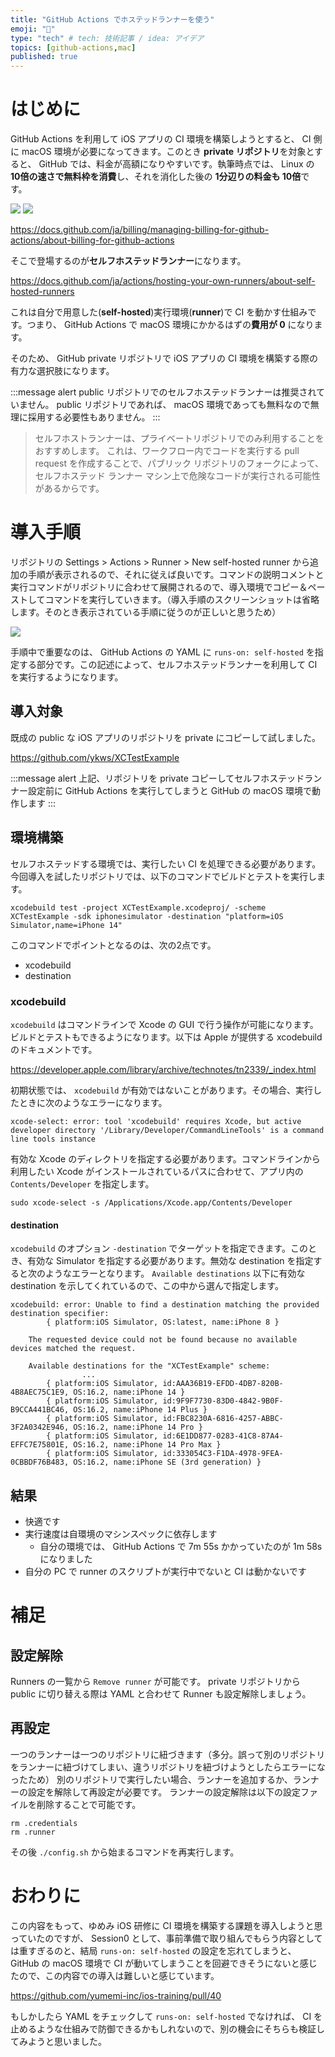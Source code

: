 ```yaml
---
title: "GitHub Actions でホステッドランナーを使う"
emoji: "🚀"
type: "tech" # tech: 技術記事 / idea: アイデア
topics: [github-actions,mac]
published: true
---
```


# はじめに

GitHub Actions を利用して iOS アプリの CI 環境を構築しようとすると、 CI 側に macOS 環境が必要になってきます。このとき **private リポジトリ**を対象とすると、 GitHub では、料金が高額になりやすいです。執筆時点では、 Linux の **10倍の速さで無料枠を消費**し、それを消化した後の **1分辺りの料金も 10倍**です。

![](https://storage.googleapis.com/zenn-user-upload/1644b114389a-20230318.png)
![](https://storage.googleapis.com/zenn-user-upload/8116a3dd9d98-20230318.png)

https://docs.github.com/ja/billing/managing-billing-for-github-actions/about-billing-for-github-actions

そこで登場するのが**セルフホステッドランナー**になります。

https://docs.github.com/ja/actions/hosting-your-own-runners/about-self-hosted-runners

これは自分で用意した(**self-hosted**)実行環境(**runner**)で CI を動かす仕組みです。つまり、 GitHub Actions で macOS 環境にかかるはずの**費用が 0** になります。

そのため、 GitHub private リポジトリで iOS アプリの CI 環境を構築する際の有力な選択肢になります。

:::message alert
public リポジトリでのセルフホステッドランナーは推奨されていません。 public リポジトリであれば、 macOS 環境であっても無料なので無理に採用する必要性もありません。
:::

> セルフホストランナーは、プライベートリポジトリでのみ利用することをおすすめします。 これは、ワークフロー内でコードを実行する pull request を作成することで、パブリック リポジトリのフォークによって、セルフホステッド ランナー マシン上で危険なコードが実行される可能性があるからです。

# 導入手順

リポジトリの Settings > Actions > Runner > New self-hosted runner から追加の手順が表示されるので、それに従えば良いです。コマンドの説明コメントと実行コマンドがリポジトリに合わせて展開されるので、導入環境でコピー＆ペーストしてコマンドを実行していきます。（導入手順のスクリーンショットは省略します。そのとき表示されている手順に従うのが正しいと思うため）

![](https://storage.googleapis.com/zenn-user-upload/95892b9e94f4-20230316.png)

手順中で重要なのは、 GitHub Actions の YAML に `runs-on: self-hosted` を指定する部分です。この記述によって、セルフホステッドランナーを利用して CI を実行するようになります。

## 導入対象

既成の public な iOS アプリのリポジトリを private にコピーして試しました。

https://github.com/ykws/XCTestExample

:::message alert
上記、リポジトリを private コピーしてセルフホステッドランナー設定前に GitHub Actions を実行してしまうと GitHub の macOS 環境で動作します
:::

## 環境構築

セルフホステッドする環境では、実行したい CI を処理できる必要があります。
今回導入を試したリポジトリでは、以下のコマンドでビルドとテストを実行します。

```
xcodebuild test -project XCTestExample.xcodeproj/ -scheme XCTestExample -sdk iphonesimulator -destination "platform=iOS Simulator,name=iPhone 14"
```

このコマンドでポイントとなるのは、次の2点です。

- xcodebuild
- destination

### xcodebuild

`xcodebuild` はコマンドラインで Xcode の GUI で行う操作が可能になります。ビルドとテストもできるようになります。以下は Apple が提供する xcodebuild のドキュメントです。

https://developer.apple.com/library/archive/technotes/tn2339/_index.html

初期状態では、 `xcodebuild` が有効ではないことがあります。その場合、実行したときに次のようなエラーになります。

```
xcode-select: error: tool 'xcodebuild' requires Xcode, but active developer directory '/Library/Developer/CommandLineTools' is a command line tools instance
```

有効な Xcode のディレクトリを指定する必要があります。コマンドラインから利用したい Xcode がインストールされているパスに合わせて、アプリ内の `Contents/Developer` を指定します。

```
sudo xcode-select -s /Applications/Xcode.app/Contents/Developer
```

#### destination

`xcodebuild` のオプション `-destination` でターゲットを指定できます。このとき、有効な Simulator を指定する必要があります。無効な destination を指定すると次のようなエラーとなります。 `Available destinations` 以下に有効な destination を示してくれているので、この中から選んで指定します。

```
xcodebuild: error: Unable to find a destination matching the provided destination specifier:
		{ platform:iOS Simulator, OS:latest, name:iPhone 8 }

	The requested device could not be found because no available devices matched the request.

	Available destinations for the "XCTestExample" scheme:
                ...
		{ platform:iOS Simulator, id:AAA36B19-EFDD-4DB7-820B-4B8AEC75C1E9, OS:16.2, name:iPhone 14 }
		{ platform:iOS Simulator, id:9F9F7730-83D0-4842-9B0F-B9CCA441BC46, OS:16.2, name:iPhone 14 Plus }
		{ platform:iOS Simulator, id:FBC8230A-6816-4257-ABBC-3F2A0342E946, OS:16.2, name:iPhone 14 Pro }
		{ platform:iOS Simulator, id:6E1DD877-0283-41C8-87A4-EFFC7E75801E, OS:16.2, name:iPhone 14 Pro Max }
		{ platform:iOS Simulator, id:333054C3-F1DA-4978-9FEA-0CBBDF76B483, OS:16.2, name:iPhone SE (3rd generation) }
```

## 結果
- 快適です
- 実行速度は自環境のマシンスペックに依存します
  - 自分の環境では、 GitHub Actions で 7m 55s かかっていたのが 1m 58s になりました
- 自分の PC で runner のスクリプトが実行中でないと CI は動かないです

# 補足
## 設定解除

Runners の一覧から `Remove runner` が可能です。
private リポジトリから public に切り替える際は YAML と合わせて Runner も設定解除しましょう。

## 再設定

一つのランナーは一つのリポジトリに紐づきます（多分。誤って別のリポジトリをランナーに紐づけてしまい、違うリポジトリを紐づけようとしたらエラーになったため）
別のリポジトリで実行したい場合、ランナーを追加するか、ランナーの設定を解除して再設定が必要です。
ランナーの設定解除は以下の設定ファイルを削除することで可能です。

```
rm .credentials
rm .runner
```

その後 `./config.sh` から始まるコマンドを再実行します。

# おわりに

この内容をもって、ゆめみ iOS 研修に CI 環境を構築する課題を導入しようと思っていたのですが、 Session0 として、事前準備で取り組んでもらう内容としては重すぎるのと、結局 `runs-on: self-hosted` の設定を忘れてしまうと、 GitHub の macOS 環境で CI が動いてしまうことを回避できそうにないと感じたので、この内容での導入は難しいと感じています。

https://github.com/yumemi-inc/ios-training/pull/40

もしかしたら YAML をチェックして `runs-on: self-hosted` でなければ、 CI を止めるような仕組みで防御できるかもしれないので、別の機会にそちらも検証してみようと思いました。
